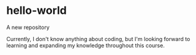 # hello-world
A new repository

Currently, I don't know anything about coding, but I'm looking forward to learning and expanding my knowledge throughout this course.
